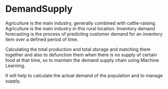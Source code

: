 # DemandSupply

Agriculture is the main industry, generally combined with cattle-raising. Agriculture is the main industry in this rural location. Inventory demand forecasting is the process of predicting customer demand for an inventory item over a defined period of time.

Calculating the total production and total storage and matching them together and also to defunction them when there is no supply of certain food at that time, so to maintain the demand supply chain using Machine Learning.

It will help to calculate the actual demand of the population and to manage supply.
